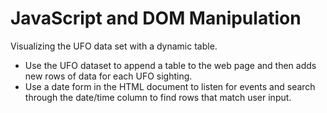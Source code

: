 # JavaScript and DOM Manipulation
Visualizing the UFO data set with a dynamic table.
- Use the UFO dataset to append a table to the web page and then adds new rows of data for each UFO sighting.
- Use a date form in the HTML document to listen for events and search through the date/time column to find rows that match user input.

